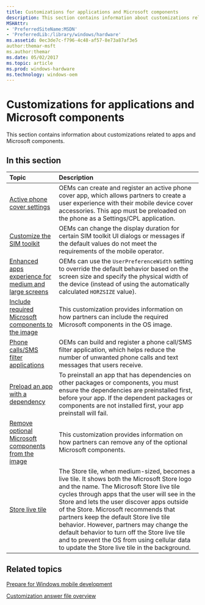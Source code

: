 ```yaml
---
title: Customizations for applications and Microsoft components
description: This section contains information about customizations related to apps and Microsoft components.
MSHAttr:
- 'PreferredSiteName:MSDN'
- 'PreferredLib:/library/windows/hardware'
ms.assetid: 0ec3de7c-f796-4c48-af57-8e73a87af3e5
author:themar-msft
ms.author:themar
ms.date: 05/02/2017
ms.topic: article
ms.prod: windows-hardware
ms.technology: windows-oem
---
```

# Customizations for applications and Microsoft components

This section contains information about customizations related to apps and Microsoft components.

## In this section

| Topic                                 | Description                                                                                   |
|:--------------------------------------|:----------------------------------------------------------------------------------------------|
| [Active phone cover settings](active-phone-cover-settings.md) | OEMs can create and register an active phone cover app, which allows partners to create a user experience with their mobile device cover accessories. This app must be preloaded on the phone as a Settings/CPL application.  |
| [Customize the SIM toolkit](customize-the-sim-toolkit.md) | OEMs can change the display duration for certain SIM toolkit UI dialogs or messages if the default values do not meet the requirements of the mobile operator.    |
| [Enhanced apps experience for medium and large screens](enhanced-apps-experience-for-medium-and-large-screens.md) | OEMs can use the `UserPreferenceWidth` setting to override the default behavior based on the screen size and specify the physical width of the device (instead of using the automatically calculated `HORZSIZE` value). |
| [Include required Microsoft components to the image](include-required-microsoft-components-to-the-image.md)   | This customization provides information on how partners can include the required Microsoft components in the OS image.    |
| [Phone calls/SMS filter applications](phone-callsms-filter-applications.md)   | OEMs can build and register a phone call/SMS filter application, which helps reduce the number of unwanted phone calls and text messages that users receive.  |
| [Preload an app with a dependency](preload-an-app-with-a-dependency.md)   | To preinstall an app that has dependencies on other packages or components, you must ensure the dependencies are preinstalled first, before your app. If the dependent packages or components are not installed first, your app preinstall will fail.   |
| [Remove optional Microsoft components from the image](remove-optional-microsoft-components-from-the-image.md) | This customization provides information on how partners can remove any of the optional Microsoft components.  |
| [Store live tile](store-live-tile.md) | The Store tile, when medium-sized, becomes a live tile. It shows both the Microsoft Store logo and the name. The Microsoft Store live tile cycles through apps that the user will see in the Store and lets the user discover apps outside of the Store. Microsoft recommends that partners keep the default Store live tile behavior. However, partners may change the default behavior to turn off the Store live tile and to prevent the OS from using cellular data to update the Store live tile in the background.  |

## Related topics

[Prepare for Windows mobile development](https://docs.microsoft.com/en-us/windows-hardware/manufacture/mobile/preparing-for-windows-mobile-development)

[Customization answer file overview](https://docs.microsoft.com/en-us/windows-hardware/customize/mobile/mcsf/customization-answer-file)
